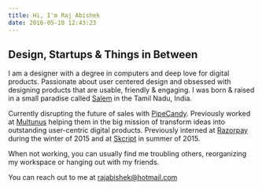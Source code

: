 ```yaml
---
title: Hi, I'm Raj Abishek
date: 2016-05-10 12:43:23
---
```

## Design, Startups & Things in Between
I am a designer with a degree in computers and deep love for digital products. Passionate about user centered design and obsessed with designing products that are usable, friendly & engaging. I was born & raised in a small paradise called <a href="https://en.wikipedia.org/wiki/Salem,_Tamil_Nadu" target="_blank">Salem</a> in the Tamil Nadu, India.

Currently disrupting the future of sales with <a href="https://www.pipecandy.com" target="_blank">PipeCandy</a>. Previously worked at <a href="http://www.multunus.com" target="_blank">Multunus</a> helping them in the big mission of transform ideas into outstanding user-centric digital products. Previously interned at [Razorpay](http://razorpay.com) during the winter of 2015 and at [Skcript](http://skcript.com) in summer of 2015.

When not working, you can usually find me troubling others, reorganizing my workspace or hanging out with my friends.

You can reach out to me at <rajabishek@hotmail.com>


